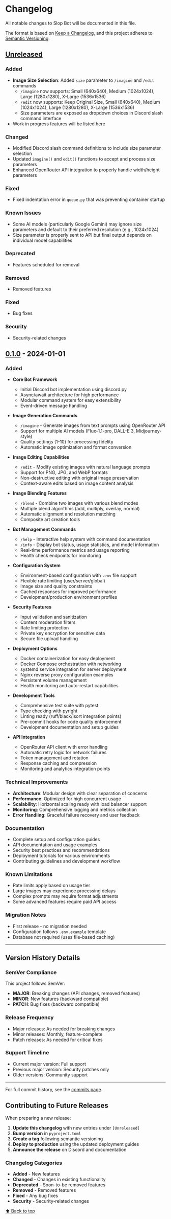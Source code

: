 # Changelog

All notable changes to Slop Bot will be documented in this file.

The format is based on [Keep a Changelog](https://keepachangelog.com/en/1.0.0/),
and this project adheres to [Semantic Versioning](https://semver.org/spec/v2.0.0.html).

## [Unreleased]

### Added
- **Image Size Selection**: Added `size` parameter to `/imagine` and `/edit` commands
  - `/imagine` now supports: Small (640x640), Medium (1024x1024), Large (1280x1280), X-Large (1536x1536)
  - `/edit` now supports: Keep Original Size, Small (640x640), Medium (1024x1024), Large (1280x1280), X-Large (1536x1536)
  - Size parameters are exposed as dropdown choices in Discord slash command interface
- Work in progress features will be listed here

### Changed
- Modified Discord slash command definitions to include size parameter selection
- Updated `imagine()` and `edit()` functions to accept and process size parameters
- Enhanced OpenRouter API integration to properly handle width/height parameters

### Fixed
- Fixed indentation error in `queue.py` that was preventing container startup

### Known Issues
- Some AI models (particularly Google Gemini) may ignore size parameters and default to their preferred resolution (e.g., 1024x1024)
- Size parameter is properly sent to API but final output depends on individual model capabilities

### Deprecated
- Features scheduled for removal

### Removed
- Removed features

### Fixed
- Bug fixes

### Security
- Security-related changes

## [0.1.0] - 2024-01-01

### Added
- **Core Bot Framework**
  - Initial Discord bot implementation using discord.py
  - Async/await architecture for high performance
  - Modular command system for easy extensibility
  - Event-driven message handling

- **Image Generation Commands**
  - `/imagine` - Generate images from text prompts using OpenRouter API
  - Support for multiple AI models (Flux-1.1-pro, DALL-E 3, Midjourney-style)
  - Quality settings (1-10) for processing fidelity
  - Automatic image optimization and format conversion

- **Image Editing Capabilities**
  - `/edit` - Modify existing images with natural language prompts
  - Support for PNG, JPG, and WebP formats
  - Non-destructive editing with original image preservation
  - Context-aware edits based on image content analysis

- **Image Blending Features**
  - `/blend` - Combine two images with various blend modes
  - Multiple blend algorithms (add, multiply, overlay, normal)
  - Automatic alignment and resolution matching
  - Composite art creation tools

- **Bot Management Commands**
  - `/help` - Interactive help system with command documentation
  - `/info` - Display bot status, usage statistics, and model information
  - Real-time performance metrics and usage reporting
  - Health check endpoints for monitoring

- **Configuration System**
  - Environment-based configuration with `.env` file support
  - Flexible rate limiting (user/server/global)
  - Image size and quality constraints
  - Cached responses for improved performance
  - Development/production environment profiles

- **Security Features**
  - Input validation and sanitization
  - Content moderation filters
  - Rate limiting protection
  - Private key encryption for sensitive data
  - Secure file upload handling

- **Deployment Options**
  - Docker containerization for easy deployment
  - Docker Compose orchestration with networking
  - systemd service integration for server deployment
  - Nginx reverse proxy configuration examples
  - Persistent volume management
  - Health monitoring and auto-restart capabilities

- **Development Tools**
  - Comprehensive test suite with pytest
  - Type checking with pyright
  - Linting ready (ruff/black/isort integration points)
  - Pre-commit hooks for code quality enforcement
  - Development documentation and setup guides

- **API Integration**
  - OpenRouter API client with error handling
  - Automatic retry logic for network failures
  - Token management and rotation
  - Response caching and compression
  - Monitoring and analytics integration points

### Technical Improvements
- **Architecture**: Modular design with clear separation of concerns
- **Performance**: Optimized for high concurrent usage
- **Scalability**: Horizontal scaling ready with load balancer support
- **Monitoring**: Comprehensive logging and metrics collection
- **Error Handling**: Graceful failure recovery and user feedback

### Documentation
- Complete setup and configuration guides
- API documentation and usage examples
- Security best practices and recommendations
- Deployment tutorials for various environments
- Contributing guidelines and development workflow

### Known Limitations
- Rate limits apply based on usage tier
- Large images may experience processing delays
- Complex prompts may require format adjustments
- Some advanced features require paid API access

### Migration Notes
- First release - no migration needed
- Configuration follows `.env.example` template
- Database not required (uses file-based caching)

---

## Version History Details

### SemVer Compliance
This project follows SemVer:
- **MAJOR**: Breaking changes (API changes, removed features)
- **MINOR**: New features (backward compatible)
- **PATCH**: Bug fixes (backward compatible)

### Release Frequency
- Major releases: As needed for breaking changes
- Minor releases: Monthly, feature-complete
- Patch releases: As needed for critical fixes

### Support Timeline
- Current major version: Full support
- Previous major version: Security patches only
- Older versions: Community support

---

[Unreleased]: https://github.com/your-org/slopbot/compare/v0.1.0...HEAD
[0.1.0]: https://github.com/your-org/slopbot/releases/tag/v0.1.0

For full commit history, see the [commits page](https://github.com/your-org/slopbot/commits/main).

## Contributing to Future Releases

When preparing a new release:

1. **Update this changelog** with new entries under `[Unreleased]`
2. **Bump version** in `pyproject.toml`
3. **Create a tag** following semantic versioning
4. **Deploy to production** using the updated deployment guides
5. **Announce the release** on Discord and documentation

### Changelog Categories
- **Added** - New features
- **Changed** - Changes in existing functionality
- **Deprecated** - Soon-to-be removed features
- **Removed** - Removed features
- **Fixed** - Any bug fixes
- **Security** - Security-related changes

[⬆ Back to top](#changelog)